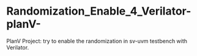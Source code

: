 # Randomization_Enable_4_Verilator-planV-

PlanV Project: try to enable the randomization in sv-uvm testbench with Verilator.
